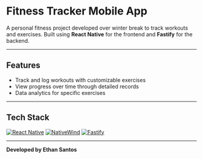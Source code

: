 # Fitness Tracker Mobile App  

A personal fitness project developed over winter break to track workouts and exercises. Built using **React Native** for the frontend and **Fastify** for the backend.

---

## Features  
- Track and log workouts with customizable exercises  
- View progress over time through detailed records  
- Data analytics for specific exercises

---

## Tech Stack  
[![React Native](https://img.shields.io/badge/React_Native-20232A?style=for-the-badge&logo=react&logoColor=61DAFB)](https://reactnative.dev/) [![NativeWind](https://img.shields.io/badge/NativeWind-06B6D4?style=for-the-badge&logo=tailwindcss&logoColor=white)](https://www.nativewind.dev/) [![Fastify](https://img.shields.io/badge/Fastify-00C8E8?style=for-the-badge&logo=fastify&logoColor=white)](https://www.fastify.io/)

---

**Developed by Ethan Santos**
